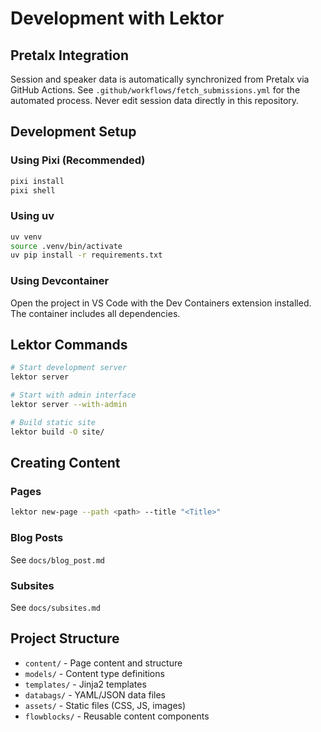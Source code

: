 # Development with Lektor

## Pretalx Integration

Session and speaker data is automatically synchronized from Pretalx via GitHub Actions. See `.github/workflows/fetch_submissions.yml` for the automated process. Never edit session data directly in this repository.

## Development Setup

### Using Pixi (Recommended)

```bash
pixi install
pixi shell
```

### Using uv

```bash
uv venv
source .venv/bin/activate
uv pip install -r requirements.txt
```

### Using Devcontainer

Open the project in VS Code with the Dev Containers extension installed. The container includes all dependencies.

## Lektor Commands

```bash
# Start development server
lektor server

# Start with admin interface
lektor server --with-admin

# Build static site
lektor build -O site/
```

## Creating Content

### Pages

```bash
lektor new-page --path <path> --title "<Title>"
```

### Blog Posts

See `docs/blog_post.md`

### Subsites

See `docs/subsites.md`

## Project Structure

- `content/` - Page content and structure
- `models/` - Content type definitions
- `templates/` - Jinja2 templates
- `databags/` - YAML/JSON data files
- `assets/` - Static files (CSS, JS, images)
- `flowblocks/` - Reusable content components